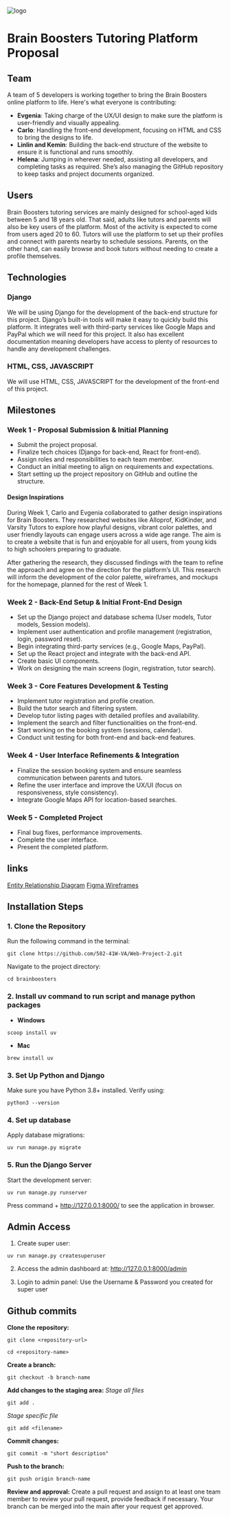 ![logo](brainboosters/static/images/logo.png)

# Brain Boosters Tutoring Platform Proposal

## Team
A team of 5 developers is working together to bring the Brain Boosters online platform to life. Here's what everyone is contributing:

- **Evgenia**: Taking charge of the UX/UI design to make sure the platform is user-friendly and visually appealing.
- **Carlo**: Handling the front-end development, focusing on HTML and CSS to bring the designs to life.
- **Linlin and Kemin**: Building the back-end structure of the website to ensure it is functional and runs smoothly.
- **Helena**: Jumping in wherever needed, assisting all developers, and completing tasks as required. She’s also managing the GitHub repository to keep tasks and project documents organized.

## Users
Brain Boosters tutoring services are mainly designed for school-aged kids between 5 and 18 years old. That said, adults like tutors and parents will also be key users of the platform. Most of the activity is expected to come from users aged 20 to 60. Tutors will use the platform to set up their profiles and connect with parents nearby to schedule sessions. Parents, on the other hand, can easily browse and book tutors without needing to create a profile themselves.

## Technologies

### Django
We will be using Django for the development of the back-end structure for this project. Django’s built-in tools will make it easy to quickly build this platform. It integrates well with third-party services like Google Maps and PayPal which we will need for this project. It also has excellent documentation meaning developers have access to plenty of resources to handle any development challenges.

### HTML, CSS, JAVASCRIPT
We will use HTML, CSS, JAVASCRIPT for the development of the front-end of this project. 

## Milestones

### Week 1 - Proposal Submission & Initial Planning
- Submit the project proposal.
- Finalize tech choices (Django for back-end, React for front-end).
- Assign roles and responsibilities to each team member.
- Conduct an initial meeting to align on requirements and expectations.
- Start setting up the project repository on GitHub and outline the structure.

#### Design Inspirations
During Week 1, Carlo and Evgenia collaborated to gather design inspirations for Brain Boosters. They researched websites like Alloprof, KidKinder, and Varsity Tutors to explore how playful designs, vibrant color palettes, and user friendly layouts can engage users across a wide age range. The aim is to create a website that is fun and enjoyable for all users, from young kids to high schoolers preparing to graduate.

After gathering the research, they discussed findings with the team to refine the approach and agree on the direction for the platform’s UI. This research will inform the development of the color palette, wireframes, and mockups for the homepage, planned for the rest of Week 1.

### Week 2 - Back-End Setup & Initial Front-End Design
- Set up the Django project and database schema (User models, Tutor models, Session models).
- Implement user authentication and profile management (registration, login, password reset).
- Begin integrating third-party services (e.g., Google Maps, PayPal).
- Set up the React project and integrate with the back-end API.
- Create basic UI components.
- Work on designing the main screens (login, registration, tutor search).

### Week 3 - Core Features Development & Testing
- Implement tutor registration and profile creation.
- Build the tutor search and filtering system.
- Develop tutor listing pages with detailed profiles and availability.
- Implement the search and filter functionalities on the front-end.
- Start working on the booking system (sessions, calendar). 
- Conduct unit testing for both front-end and back-end features.

### Week 4 - User Interface Refinements & Integration
- Finalize the session booking system and ensure seamless communication between parents and tutors.
- Refine the user interface and improve the UX/UI (focus on responsiveness, style consistency).
- Integrate Google Maps API for location-based searches.

### Week 5 - Completed Project
- Final bug fixes, performance improvements.
- Complete the user interface.
- Present the completed platform.

## links 
[Entity Relationship Diagram](https://www.figma.com/design/29snC3ClqBS8nwgOWtyUag/Untitled?node-id=0-1&p=f&t=yCuSRwUnHvXf6vuv-0)
[Figma Wireframes](https://www.figma.com/design/ADalxYnFrnM7eHUqBCE8It/Brain-Boosters-Tutoring-Academy?node-id=0-1&p=f&t=xCUkPIWIOHhenD4a-0)

## Installation Steps

### 1. Clone the Repository

Run the following command in the terminal:
```
git clone https://github.com/582-41W-VA/Web-Project-2.git
````
Navigate to the project directory:
```
cd brainboosters
```

### 2. Install uv command to run script and manage python packages

- **Windows**
```
scoop install uv
```

- **Mac**
```
brew install uv
```

###  3. Set Up Python and Django

Make sure you have Python 3.8+ installed. Verify using:
```
python3 --version
```

### 4. Set up database

Apply database migrations:
```
uv run manage.py migrate
```

### 5. Run the Django Server

Start the development server:
```
uv run manage.py runserver
```
Press command + http://127.0.0.1:8000/ to see the application in browser.

## Admin Access

1. Create super user:
```
uv run manage.py createsuperuser
```

2. Access the admin dashboard at:
http://127.0.0.1:8000/admin

3. Login to admin panel:
Use the Username & Password you created for super user

## Github commits

**Clone the repository:**
```
git clone <repository-url>
```
```
cd <repository-name>
```

**Create a branch:**
```
git checkout -b branch-name
```

**Add changes to the staging area:**
*Stage all files*
```
git add .
```
*Stage specific file*
```
git add <filename>
```

**Commit changes:**
```
git commit -m "short description"
```

**Push to the branch:**
```
git push origin branch-name
```
**Review and approval:**
Create a pull request and assign to at least one team member to review your pull request, provide feedback if necessary. Your branch can be merged into the main after your request get approved.